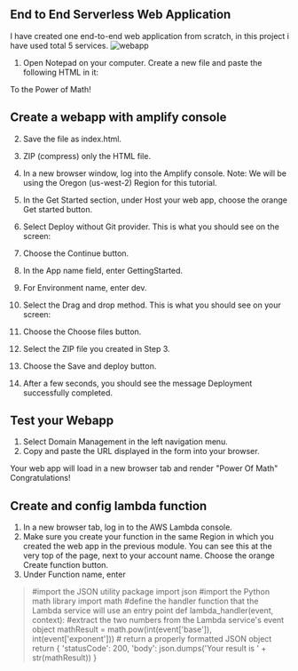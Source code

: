 ## End to End Serverless Web Application 
I have created one end-to-end web application from scratch, in this project i have used total 5 services.
![webapp](https://github.com/Soumodip40/End-to-end-AWS-Web-APP/assets/128739966/c71cefba-be5a-4fe5-afba-3e883c82328d)

1. Open Notepad on your computer. Create a new file and paste the following HTML in it:
<!DOCTYPE html>
<html>
<head>
    <meta charset="UTF-8">
    <title>To the Power of Math!</title>
</head>

<body>
    To the Power of Math!
</body>
</html>

## Create a webapp with amplify console

2. Save the file as index.html.

3. ZIP (compress) only the HTML file.

4. In a new browser window, log into the Amplify console. Note: We will be using the Oregon (us-west-2) Region for this tutorial.

5. In the Get Started section, under Host your web app, choose the orange Get started button.

6. Select Deploy without Git provider. This is what you should see on the screen:

7. Choose the Continue button.

8. In the App name field, enter GettingStarted.

9. For Environment name, enter dev.

10. Select the Drag and drop method. This is what you should see on your screen:

11. Choose the Choose files button.

12. Select the ZIP file you created in Step 3.

13. Choose the Save and deploy button.

14. After a few seconds, you should see the message Deployment successfully completed.
## Test your Webapp
1. Select Domain Management in the left navigation menu.
2. Copy and paste the URL displayed in the form into your browser.

Your web app will load in a new browser tab and render "Power Of Math" Congratulations!


## Create and config lambda function

1. In a new browser tab, log in to the AWS Lambda console.
2. Make sure you create your function in the same Region in which you created the web app in the previous module. You can see this at the very top of the page, next to your account name.
Choose the orange Create function button.
3. Under Function name, enter 

> #import the JSON utility package
import json
#import the Python math library
import math
#define the handler function that the Lambda service will use an entry point
def lambda_handler(event, context):
#extract the two numbers from the Lambda service's event object
    mathResult = math.pow(int(event['base']), int(event['exponent']))
    # return a properly formatted JSON object
    return {
    'statusCode': 200,
    'body': json.dumps('Your result is ' + str(mathResult))
    }

